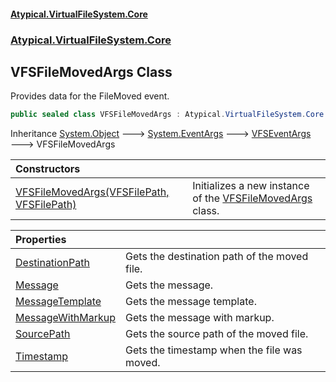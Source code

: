 #### [Atypical.VirtualFileSystem.Core](VirtualFileSystem.md 'VirtualFileSystem')
### [Atypical.VirtualFileSystem.Core](VirtualFileSystem.md#Atypical.VirtualFileSystem.Core 'Atypical.VirtualFileSystem.Core')

## VFSFileMovedArgs Class

Provides data for the FileMoved event.

```csharp
public sealed class VFSFileMovedArgs : Atypical.VirtualFileSystem.Core.VFSEventArgs
```

Inheritance [System.Object](https://docs.microsoft.com/en-us/dotnet/api/System.Object 'System.Object') &#129106; [System.EventArgs](https://docs.microsoft.com/en-us/dotnet/api/System.EventArgs 'System.EventArgs') &#129106; [VFSEventArgs](VFSEventArgs.md 'Atypical.VirtualFileSystem.Core.VFSEventArgs') &#129106; VFSFileMovedArgs

| Constructors | |
| :--- | :--- |
| [VFSFileMovedArgs(VFSFilePath, VFSFilePath)](VFSFileMovedArgs.VFSFileMovedArgs(VFSFilePath,VFSFilePath).md 'Atypical.VirtualFileSystem.Core.VFSFileMovedArgs.VFSFileMovedArgs(Atypical.VirtualFileSystem.Core.VFSFilePath, Atypical.VirtualFileSystem.Core.VFSFilePath)') | Initializes a new instance of the [VFSFileMovedArgs](VFSFileMovedArgs.md 'Atypical.VirtualFileSystem.Core.VFSFileMovedArgs') class. |

| Properties | |
| :--- | :--- |
| [DestinationPath](VFSFileMovedArgs.DestinationPath.md 'Atypical.VirtualFileSystem.Core.VFSFileMovedArgs.DestinationPath') | Gets the destination path of the moved file. |
| [Message](VFSFileMovedArgs.Message.md 'Atypical.VirtualFileSystem.Core.VFSFileMovedArgs.Message') | Gets the message. |
| [MessageTemplate](VFSFileMovedArgs.MessageTemplate.md 'Atypical.VirtualFileSystem.Core.VFSFileMovedArgs.MessageTemplate') | Gets the message template. |
| [MessageWithMarkup](VFSFileMovedArgs.MessageWithMarkup.md 'Atypical.VirtualFileSystem.Core.VFSFileMovedArgs.MessageWithMarkup') | Gets the message with markup. |
| [SourcePath](VFSFileMovedArgs.SourcePath.md 'Atypical.VirtualFileSystem.Core.VFSFileMovedArgs.SourcePath') | Gets the source path of the moved file. |
| [Timestamp](VFSFileMovedArgs.Timestamp.md 'Atypical.VirtualFileSystem.Core.VFSFileMovedArgs.Timestamp') | Gets the timestamp when the file was moved. |

